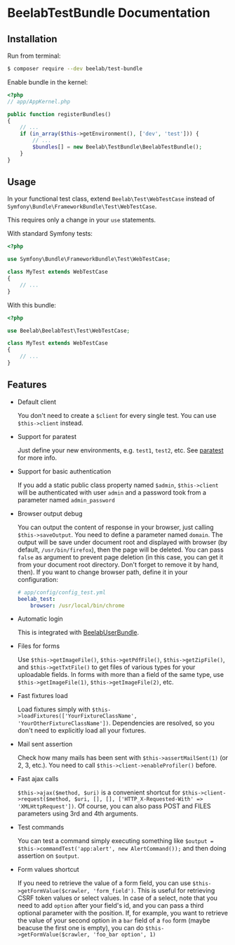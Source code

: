 BeelabTestBundle Documentation
==============================

## Installation

Run from terminal:

```bash
$ composer require --dev beelab/test-bundle
```

Enable bundle in the kernel:

```php
<?php
// app/AppKernel.php

public function registerBundles()
{
    // ...
    if (in_array($this->getEnvironment(), ['dev', 'test'])) {
        // ...
        $bundles[] = new Beelab\TestBundle\BeelabTestBundle();
    }
}
```

## Usage

In your functional test class, extend ``Beelab\Test\WebTestCase`` instead of ``Symfony\Bundle\FrameworkBundle\Test\WebTestCase``.

This requires only a change in your ``use`` statements.

With standard Symfony tests:
```php
<?php

use Symfony\Bundle\FrameworkBundle\Test\WebTestCase;

class MyTest extends WebTestCase
{
    // ...
}
```

With this bundle:
```php
<?php

use Beelab\BeelabTest\Test\WebTestCase;

class MyTest extends WebTestCase
{
    // ...
}
```

## Features

* Default client

  You don't need to create a ``$client`` for every single test. You can use ``$this->client`` instead.

* Support for paratest

  Just define your new environments, e.g. ``test1``, ``test2``, etc. See [paratest](https://github.com/brianium/paratest)
  for more info.

* Support for basic authentication

  If you add a static public class property named ``$admin``, ``$this->client`` will be authenticated with user ``admin``
  and a password took from a parameter named ``admin_password``

* Browser output debug

  You can output the content of response in your browser, just calling ``$this->saveOutput``. You need to define a
  parameter named ``domain``. The output will be save under document root and displayed with browser (by default,
  ``/usr/bin/firefox``), then the page will be deleted. You can pass ``false`` as argument to prevent page deletion (in
  this case, you can get it from your document root directory. Don't forget to remove it by hand, then). If you want
  to change browser path, define it in your configuration:
  ```yaml
  # app/config/config_test.yml
  beelab_test:
      browser: /usr/local/bin/chrome
  ```

* Automatic login

  This is integrated with [BeelabUserBundle](https://github.com/Bee-Lab/BeelabUserBundle).

* Files for forms

  Use ``$this->getImageFile()``, ``$this->getPdfFile()``, ``$this->getZipFile()``, and ``$this->getTxtFile()`` to get
  files of various types for your uploadable fields.
  In forms with more than a field of the same type, use ``$this->getImageFile(1)``, ``$this->getImageFile(2)``, etc.

* Fast fixtures load

  Load fixtures simply with ``$this->loadFixtures(['YourFixtureClassName', 'YourOtherFixtureClassName'])``. Dependencies
  are resolved, so you don't need to explicitly load all your fixtures.

* Mail sent assertion

  Check how many mails has been sent with ``$this->assertMailSent(1)`` (or 2, 3, etc.). You need to call
  ``$this->client->enableProfiler()`` before.

* Fast ajax calls

  ``$this->ajax($method, $uri)`` is a convenient shortcut for
  ``$this->client->request($method, $uri, [], [], ['HTTP_X-Requested-With' => 'XMLHttpRequest'])``. Of course, you
  can also pass POST and FILES parameters using 3rd and 4th arguments.

* Test commands

  You can test a command simply executing something like ``$output = $this->commandTest('app:alert', new AlertCommand());``
  and then doing assertion on ``$output``.

* Form values shortcut

  If you need to retrieve the value of a form field, you can use ``$this->getFormValue($crawler, 'form_field')``. This
  is useful for retrieving CSRF token values or select values. In case of a select, note that you need to add ``option``
  after your field's id, and you can pass a third optional parameter with the position. If, for example, you want to
  retrieve the value of your second option in a ``bar`` field of a ``foo`` form (maybe beacuse the first one is empty),
  you can do ``$this->getFormValue($crawler, 'foo_bar option', 1)``